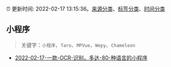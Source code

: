 :alarm_clock: 更新时间: 2022-02-17 13:15:36。[来源分类](../README.md)、[标签分类](../TAGS.md)、[时间分类](../TIMELINE.md)

## 小程序


> 关键字：`小程序`、`Taro`、`MPVue`、`Wepy`、`Chameleon`



- [2022-02-17-一款-OCR-识别，多达-80-种语言的小程序](https://www.v2ex.com/t/834588) 
